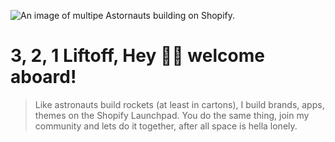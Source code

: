 ![An image of multipe Astornauts building on Shopify.](https://cdn.shopify.com/s/files/1/0584/1223/6853/files/astronauts_5a32db27-7e2a-4f76-9efd-cd08c5f01722.png?v=1672314647)

# 3, 2, 1 Liftoff, Hey 🧑‍🚀 welcome aboard!

> Like astronauts build rockets (at least in cartons), I build brands, apps, themes on the Shopify Launchpad. You do the same thing, join my community and lets do it together, after all space is hella lonely.


